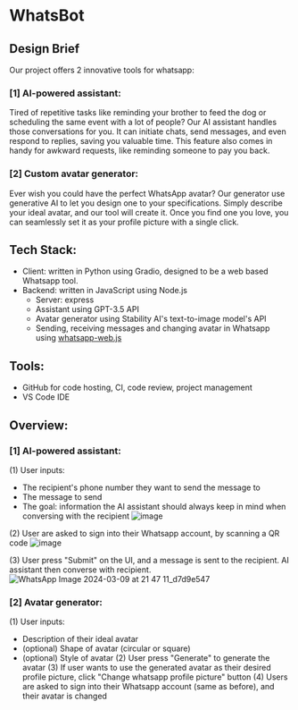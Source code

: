 # WhatsBot
## Design Brief
Our project offers 2 innovative tools for whatsapp:
### [1] AI-powered assistant:
Tired of repetitive tasks like reminding your brother to feed the dog or scheduling the same event with a lot of people? Our AI assistant handles those conversations for you. It can initiate chats, send messages, and even respond to replies, saving you valuable time. This feature also comes in handy for awkward requests, like reminding someone to pay you back.
### [2] Custom avatar generator:
Ever wish you could have the perfect WhatsApp avatar? Our generator use generative AI to let you design one to your specifications. Simply describe your ideal avatar, and our tool will create it. Once you find one you love, you can seamlessly set it as your profile picture with a single click.

## Tech Stack:
- Client: written in Python using Gradio, designed to be a web based Whatsapp tool.
- Backend: written in JavaScript using Node.js
  - Server: express
  - Assistant using GPT-3.5 API
  - Avatar generator using Stability AI's text-to-image model's API
  - Sending, receiving messages and changing avatar in Whatsapp using [whatsapp-web.js](https://github.com/pedroslopez/whatsapp-web.js)

## Tools:
- GitHub for code hosting, CI, code review, project management
- VS Code IDE

## Overview:
### [1] AI-powered assistant:
(1) User inputs:
  - The recipient's phone number they want to send the message to
  - The message to send
  - The goal: information the AI assistant should always keep in mind when conversing with the recipient
![image](https://github.com/jackpeck/encode-mar24/assets/81492332/30381f86-87c9-4e3d-860b-4d87a57ecdaa)

(2) User are asked to sign into their Whatsapp account, by scanning a QR code
![image](https://github.com/jackpeck/encode-mar24/assets/81492332/68ad7c6f-f4db-4c7b-b117-e2d03a430833)

(3) User press "Submit" on the UI, and a message is sent to the recipient. AI assistant then converse with recipient.
![WhatsApp Image 2024-03-09 at 21 47 11_d7d9e547](https://github.com/jackpeck/encode-mar24/assets/81492332/42d311a5-bfeb-4268-85b9-28301ab0ad97)

### [2] Avatar generator:
(1) User inputs:
  - Description of their ideal avatar
  - (optional) Shape of avatar (circular or square)
  - (optional) Style of avatar
(2) User press "Generate" to generate the avatar
(3) If user wants to use the generated avatar as their desired profile picture, click "Change whatsapp profile picture" button
(4) Users are asked to sign into their Whatsapp account (same as before), and their avatar is changed 
